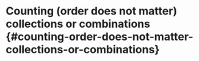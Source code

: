 # Counting (order does not matter) collections or combinations {#counting-order-does-not-matter-collections-or-combinations}